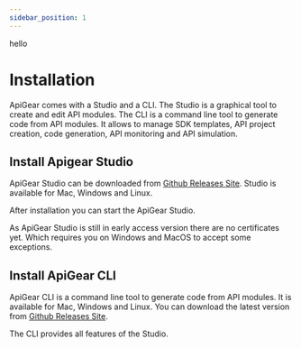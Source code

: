 ```yaml
---
sidebar_position: 1
---
```


hello

# Installation

ApiGear comes with a Studio and a CLI. The Studio is a graphical tool to create and edit API modules. The CLI is a command line tool to generate code from API modules. It allows to manage SDK templates, API project creation, code generation, API monitoring and API simulation.

## Install Apigear Studio

ApiGear Studio can be downloaded from [Github Releases Site](https://github.com/apigear-io/studio/releases). Studio is available for Mac, Windows and Linux.

After installation you can start the ApiGear Studio.

As ApiGear Studio is still in early access version there are no certificates yet. Which requires you on Windows and MacOS to accept some exceptions.

## Install ApiGear CLI

ApiGear CLI is a command line tool to generate code from API modules. It is available for Mac, Windows and Linux. You can download the latest version from [Github Releases Site](https://github.com/apigear-io/cli/releases).

The CLI provides all features of the Studio.
